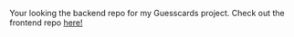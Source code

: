 Your looking the backend repo for my Guesscards project.
Check out the frontend repo [here!](https://github.com/richardkentng/guesscards-client)